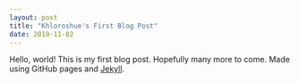 ```yaml
---
layout: post
title: "Khloroshue's First Blog Post"
date: 2019-11-02
---
```


Hello, world!  This is my first blog post.  Hopefully many more to come.  Made using GitHub pages and [Jekyll](http://jekyllrb.com).
